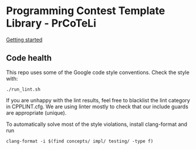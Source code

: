 # Programming Contest Template Library - PrCoTeLi

[Getting started](https://raw.githubusercontent.com/lukakalinovcic/prcoteli/master/doc/getting_started.md)

## Code health

This repo uses some of the Google code style conventions. Check the style with:

```
./run_lint.sh
```

If you are unhappy with the lint results, feel free to blacklist the lint
category in CPPLINT.cfg. We are using linter mostly to check that our include
guards are appropriate (unique).

To automatically solve most of the style violations, install clang-format and
run

```
clang-format -i $(find concepts/ impl/ testing/ -type f)
```
